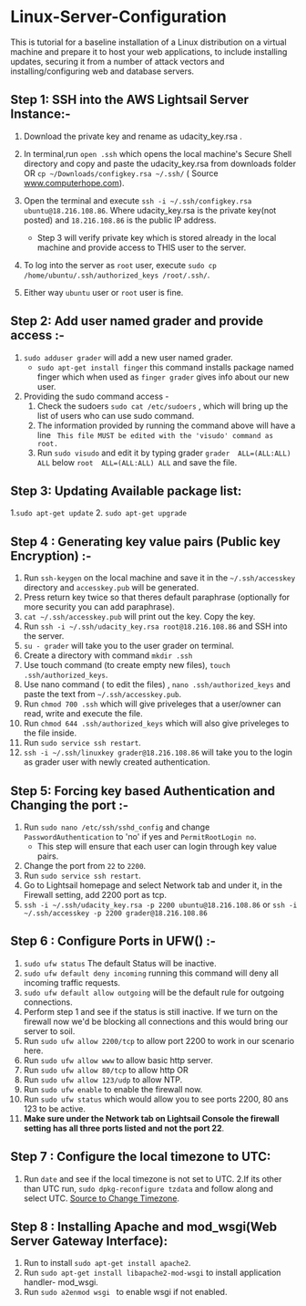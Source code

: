 # Linux-Server-Configuration
This is tutorial for a baseline installation of a Linux distribution on a virtual machine and prepare it to host your web applications, to include installing updates, securing it from a number of attack vectors and installing/configuring web and database servers.

## Step 1: SSH into the AWS Lightsail Server Instance:-
1. Download the private key and rename as udacity_key.rsa .
2. In terminal,run  `open .ssh` which opens the local machine's Secure Shell directory and copy and paste the udacity_key.rsa from downloads folder OR `cp ~/Downloads/configkey.rsa ~/.ssh/` ( Source www.computerhope.com).

3. Open the terminal and execute     `ssh -i ~/.ssh/configkey.rsa ubuntu@18.216.108.86`. Where udacity_key.rsa is the private key(not posted) and `18.216.108.86` is the public IP address.
      * Step 3 will verify private key which is stored already in the local machine and provide access to THIS user to the server.
4. To log into the server as `root` user, execute `sudo cp /home/ubuntu/.ssh/authorized_keys /root/.ssh/`.
5. Either way `ubuntu` user or `root` user is fine.

## Step 2: Add user named grader and provide access :-
1. `sudo adduser grader` will add a new user named grader.
      * `sudo apt-get install finger` this command installs package named finger which when used as `finger grader` gives               info about our new user.
2. Providing the sudo command access -
    1. Check the sudoers `sudo cat /etc/sudoers` , which will bring up the list of users who can use sudo command.
    2. The information provided by running the command above will have a line ` This file MUST be edited with the 'visudo' command as root.`
    3. Run `sudo visudo` and edit it by typing grader `grader  ALL=(ALL:ALL) ALL` below `root  ALL=(ALL:ALL) ALL` and save the file.

## Step 3: Updating Available package list:
1.`sudo apt-get update`
2. `sudo apt-get upgrade`

## Step 4 : Generating key value pairs (Public key Encryption) :-
1. Run `ssh-keygen` on the local machine and save it in the `~/.ssh/accesskey` directory and `accesskey.pub` will be generated.
2. Press return key twice so that theres default paraphrase (optionally for more security you can add paraphrase).
3. `cat ~/.ssh/accesskey.pub` will print out the key. Copy the key.
4. Run `ssh -i ~/.ssh/udacity_key.rsa root@18.216.108.86` and SSH into the server.
5. `su - grader` will take you to the user grader on terminal.
6. Create a directory with command `mkdir .ssh`
7. Use touch command (to create empty new files), `touch .ssh/authorized_keys`.
8. Use nano command ( to edit the files) , `nano .ssh/authorized_keys` and paste the text from `~/.ssh/accesskey.pub`.
9. Run `chmod 700 .ssh` which will give priveleges that a user/owner can read, write and execute the file.
10. Run `chmod 644 .ssh/authorized_keys` which will also give priveleges to the file inside.
11. Run `sudo service ssh restart`.
12. `ssh -i ~/.ssh/linuxkey grader@18.216.108.86` will take you to the login as grader user with newly created authentication.

## Step 5: Forcing key based Authentication and Changing the port :-
1. Run `sudo nano /etc/ssh/sshd_config` and change `PasswordAuthentication` to 'no' if yes and `PermitRootLogin no`.
    * This step will ensure that each user can login through key value pairs.
2. Change the port from `22` to `2200`.
3. Run `sudo service ssh restart`.
4. Go to Lightsail homepage and select Network tab and under it, in the Firewall setting, add 2200 port as tcp.
5. `ssh -i ~/.ssh/udacity_key.rsa -p 2200 ubuntu@18.216.108.86` or `ssh -i ~/.ssh/accesskey -p 2200 grader@18.216.108.86`

## Step 6 : Configure Ports in UFW() :-
1. `sudo ufw status` The default Status will be inactive.
2. `sudo ufw default deny incoming` running this command will deny all incoming traffic requests.
3. `sudo ufw default allow outgoing` will be the default rule for outgoing connections.
4. Perform step 1 and see if the status is still inactive. If we turn on the firewall now we'd be blocking all connections and this would bring our server to soil.
5. Run `sudo ufw allow 2200/tcp` to allow port 2200 to work in our scenario here.
6. Run `sudo ufw allow www` to allow basic http server.
7. Run `sudo ufw allow 80/tcp` to allow http OR
7. Run `sudo ufw allow 123/udp` to allow NTP.
8. Run `sudo ufw enable` to enable the firewall now.
9. Run `sudo ufw status` which would allow you to see ports 2200, 80 ans 123 to be active.
10. **Make sure under the Network tab on Lightsail Console the firewall setting has all three ports listed and not the port 22**.

## Step 7 : Configure the local timezone to UTC:
1. Run `date` and see if the local timezone is not set to UTC.
2.If its other than UTC run, `sudo dpkg-reconfigure tzdata` and follow along and select UTC. 
[Source to Change Timezone](https://askubuntu.com/questions/323131/setting-timezone-from-terminal "Change timezone").

## Step 8 : Installing Apache and mod_wsgi(Web Server Gateway Interface):
1.  Run to install `sudo apt-get install apache2`.
2. Run `sudo apt-get install libapache2-mod-wsgi` to install application handler- mod_wsgi.
3. Run `sudo a2enmod wsgi ` to enable wsgi if not enabled.
